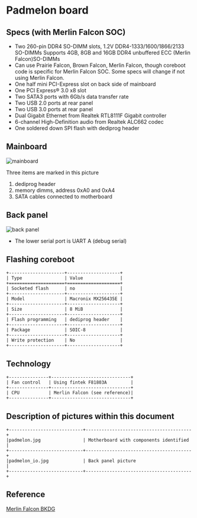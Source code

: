 # Padmelon board

## Specs (with Merlin Falcon SOC)

* Two 260-pin DDR4 SO-DIMM slots, 1.2V DDR4-1333/1600/1866/2133 SO-DIMMs
  Supports 4GB, 8GB and 16GB DDR4 unbuffered ECC (Merlin Falcon)SO-DIMMs
* Can use Prairie Falcon, Brown Falcon, Merlin Falcon, though coreboot
  code is specific for Merlin Falcon SOC. Some specs will change if not
  using Merlin Falcon.
* One half mini PCI-Express slot on back side of mainboard
* One PCI Express® 3.0 x8 slot
* Two SATA3 ports with 6Gb/s data transfer rate
* Two USB 2.0 ports at rear panel
* Two USB 3.0 ports at rear panel
* Dual Gigabit Ethernet from Realtek RTL8111F Gigabit controller
* 6-channel High-Definition audio from Realtek ALC662 codec
* One soldered down SPI flash with dediprog header

## Mainboard

![mainboard][padmelon]

Three items are marked in this picture
1. dediprog header
2. memory dimms, address 0xA0 and 0xA4
3. SATA cables connected to motherboard

## Back panel

![back panel][padmelon_io]

* The lower serial port is UART A (debug serial)

## Flashing coreboot

```eval_rst
+---------------------+--------------------+
| Type                | Value              |
+=====================+====================+
| Socketed flash      | no                 |
+---------------------+--------------------+
| Model               | Macronix MX256435E |
+---------------------+--------------------+
| Size                | 8 MiB              |
+---------------------+--------------------+
| Flash programming   | dediprog header    |
+---------------------+--------------------+
| Package             | SOIC-8             |
+---------------------+--------------------+
| Write protection    | No                 |
+---------------------+--------------------+
```

## Technology

```eval_rst
+---------------+------------------------------+
| Fan control   | Using fintek F81803A         |
+---------------+------------------------------+
| CPU           | Merlin Falcon (see reference)|
+---------------+------------------------------+
```

## Description of pictures within this document

```eval_rst
+----------------------------+----------------------------------------+
|padmelon.jpg                | Motherboard with components identified |
+----------------------------+----------------------------------------+
|padmelon_io.jpg             | Back panel picture                     |
+----------------------------+----------------------------------------+
```

## Reference

[Merlin Falcon BKDG][merlinfalcon]

[merlinfalcon]: ../../../soc/amd/family15h.md
[padmelon]: padmelon.jpg
[padmelon_io]: padmelon_io.jpg
